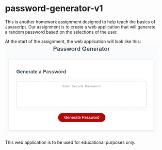 # password-generator-v1

This is another homework assignment designed to help teach the basics of Javascript. 
Our assignment is to create a web application that will generate a random password based on the selections of the user.

At the start of the assignment, the web application will look like this: 
<img src="./assets/images/03-javascript-homework-demo.png">

This web application is to be used for educational purposes only. 
